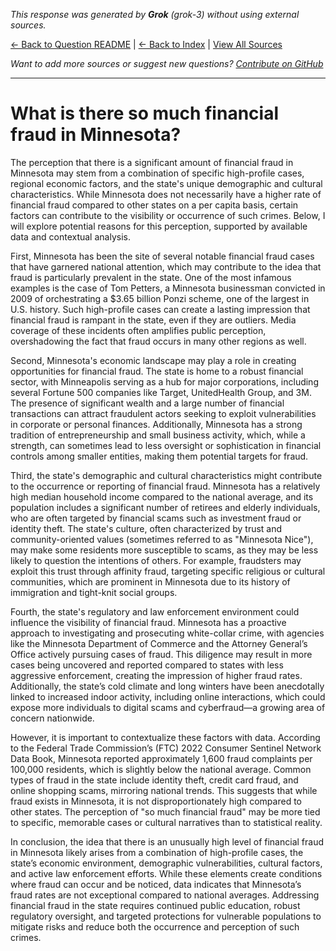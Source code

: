<!-- 
Generated by: grok
Model: grok-3
Prompt type: default
Generated at: 2025-06-12T22:51:03.417153
-->

*This response was generated by **Grok** (grok-3) without using external sources.*

[← Back to Question README](README.md) | [← Back to Index](../README.md) | [View All Sources](../allsources.md)

*Want to add more sources or suggest new questions? [Contribute on GitHub](https://github.com/justinwest/SuggestedSources)*

---

# What is there so much financial fraud in Minnesota?

The perception that there is a significant amount of financial fraud in Minnesota may stem from a combination of specific high-profile cases, regional economic factors, and the state's unique demographic and cultural characteristics. While Minnesota does not necessarily have a higher rate of financial fraud compared to other states on a per capita basis, certain factors can contribute to the visibility or occurrence of such crimes. Below, I will explore potential reasons for this perception, supported by available data and contextual analysis.

First, Minnesota has been the site of several notable financial fraud cases that have garnered national attention, which may contribute to the idea that fraud is particularly prevalent in the state. One of the most infamous examples is the case of Tom Petters, a Minnesota businessman convicted in 2009 of orchestrating a $3.65 billion Ponzi scheme, one of the largest in U.S. history. Such high-profile cases can create a lasting impression that financial fraud is rampant in the state, even if they are outliers. Media coverage of these incidents often amplifies public perception, overshadowing the fact that fraud occurs in many other regions as well.

Second, Minnesota's economic landscape may play a role in creating opportunities for financial fraud. The state is home to a robust financial sector, with Minneapolis serving as a hub for major corporations, including several Fortune 500 companies like Target, UnitedHealth Group, and 3M. The presence of significant wealth and a large number of financial transactions can attract fraudulent actors seeking to exploit vulnerabilities in corporate or personal finances. Additionally, Minnesota has a strong tradition of entrepreneurship and small business activity, which, while a strength, can sometimes lead to less oversight or sophistication in financial controls among smaller entities, making them potential targets for fraud.

Third, the state's demographic and cultural characteristics might contribute to the occurrence or reporting of financial fraud. Minnesota has a relatively high median household income compared to the national average, and its population includes a significant number of retirees and elderly individuals, who are often targeted by financial scams such as investment fraud or identity theft. The state's culture, often characterized by trust and community-oriented values (sometimes referred to as "Minnesota Nice"), may make some residents more susceptible to scams, as they may be less likely to question the intentions of others. For example, fraudsters may exploit this trust through affinity fraud, targeting specific religious or cultural communities, which are prominent in Minnesota due to its history of immigration and tight-knit social groups.

Fourth, the state's regulatory and law enforcement environment could influence the visibility of financial fraud. Minnesota has a proactive approach to investigating and prosecuting white-collar crime, with agencies like the Minnesota Department of Commerce and the Attorney General’s Office actively pursuing cases of fraud. This diligence may result in more cases being uncovered and reported compared to states with less aggressive enforcement, creating the impression of higher fraud rates. Additionally, the state’s cold climate and long winters have been anecdotally linked to increased indoor activity, including online interactions, which could expose more individuals to digital scams and cyberfraud—a growing area of concern nationwide.

However, it is important to contextualize these factors with data. According to the Federal Trade Commission’s (FTC) 2022 Consumer Sentinel Network Data Book, Minnesota reported approximately 1,600 fraud complaints per 100,000 residents, which is slightly below the national average. Common types of fraud in the state include identity theft, credit card fraud, and online shopping scams, mirroring national trends. This suggests that while fraud exists in Minnesota, it is not disproportionately high compared to other states. The perception of "so much financial fraud" may be more tied to specific, memorable cases or cultural narratives than to statistical reality.

In conclusion, the idea that there is an unusually high level of financial fraud in Minnesota likely arises from a combination of high-profile cases, the state’s economic environment, demographic vulnerabilities, cultural factors, and active law enforcement efforts. While these elements create conditions where fraud can occur and be noticed, data indicates that Minnesota’s fraud rates are not exceptional compared to national averages. Addressing financial fraud in the state requires continued public education, robust regulatory oversight, and targeted protections for vulnerable populations to mitigate risks and reduce both the occurrence and perception of such crimes.